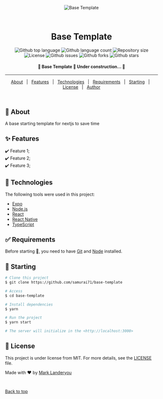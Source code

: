<div align="center" id="top"> 
  <img src="./.github/app.gif" alt="Base Template" />

  &#xa0;

  <!-- <a href="https://basetemplate.netlify.app">Demo</a> -->
</div>

<h1 align="center">Base Template</h1>

<p align="center">
  <img alt="Github top language" src="https://img.shields.io/github/languages/top/samurai71/base-template?color=56BEB8">

  <img alt="Github language count" src="https://img.shields.io/github/languages/count/samurai71/base-template?color=56BEB8">

  <img alt="Repository size" src="https://img.shields.io/github/repo-size/samurai71/base-template?color=56BEB8">

  <img alt="License" src="https://img.shields.io/github/license/samurai71/base-template?color=56BEB8">

  <img alt="Github issues" src="https://img.shields.io/github/issues/samurai71/base-template?color=56BEB8" />

  <img alt="Github forks" src="https://img.shields.io/github/forks/samurai71/base-template?color=56BEB8" />

  <img alt="Github stars" src="https://img.shields.io/github/stars/samurai71/base-template?color=56BEB8" />
</p>

<!-- Status -->

<h4 align="center"> 
	🚧  Base Template 🚀 Under construction...  🚧
</h4> 

<hr>

<p align="center">
  <a href="#dart-about">About</a> &#xa0; | &#xa0; 
  <a href="#sparkles-features">Features</a> &#xa0; | &#xa0;
  <a href="#rocket-technologies">Technologies</a> &#xa0; | &#xa0;
  <a href="#white_check_mark-requirements">Requirements</a> &#xa0; | &#xa0;
  <a href="#checkered_flag-starting">Starting</a> &#xa0; | &#xa0;
  <a href="#memo-license">License</a> &#xa0; | &#xa0;
  <a href="https://github.com/samurai71" target="_blank">Author</a>
</p>

<br>

## :dart: About ##

A base starting template for nextjs to save time 

## :sparkles: Features ##

:heavy_check_mark: Feature 1;\
:heavy_check_mark: Feature 2;\
:heavy_check_mark: Feature 3;

## :rocket: Technologies ##

The following tools were used in this project:

- [Expo](https://expo.io/)
- [Node.js](https://nodejs.org/en/)
- [React](https://pt-br.reactjs.org/)
- [React Native](https://reactnative.dev/)
- [TypeScript](https://www.typescriptlang.org/)

## :white_check_mark: Requirements ##

Before starting :checkered_flag:, you need to have [Git](https://git-scm.com) and [Node](https://nodejs.org/en/) installed.

## :checkered_flag: Starting ##

```bash
# Clone this project
$ git clone https://github.com/samurai71/base-template

# Access
$ cd base-template

# Install dependencies
$ yarn

# Run the project
$ yarn start

# The server will initialize in the <http://localhost:3000>
```

## :memo: License ##

This project is under license from MIT. For more details, see the [LICENSE](LICENSE.md) file.


Made with :heart: by <a href="https://github.com/samurai71" target="_blank">Mark Landeryou</a>

&#xa0;

<a href="#top">Back to top</a>
